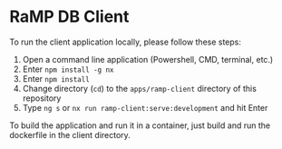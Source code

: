 # RaMP DB Client

To run the client application locally, please follow these steps:

1. Open a command line application (Powershell, CMD, terminal, etc.)
2. Enter `npm install -g nx`
3. Enter `npm install`
4. Change directory (`cd`) to the `apps/ramp-client` directory of this repository
5. Type `ng s` or `nx run ramp-client:serve:development` and hit Enter

To build the application and run it in a   container, just build and run the dockerfile in the client directory.

